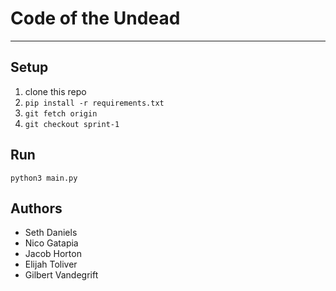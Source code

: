 # Code of the Undead
---

## Setup
1. clone this repo
1. `pip install -r requirements.txt`
1. `git fetch origin`
1. `git checkout sprint-1`

## Run
`python3 main.py`

## Authors
* Seth Daniels
* Nico Gatapia
* Jacob Horton
* Elijah Toliver
* Gilbert Vandegrift
